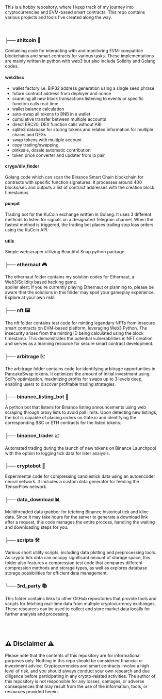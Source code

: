 
This is a hobby repository, where I keep track of my journey into cryptocurrencies and EVM-based smart contracts. This repo contains various projects and tools I've created along the way.
<br><br><br>

### ├── shitcoin 💩

Containing code for interacting with and monitoring EVM-compatible blockchains and smart contracts for various tasks. These implementations are mainly written in python with web3 but also include Solidity and Golang codes.
#### **web3bsc**
* wallet factory i.e. BIP32 address generation using a single seed phrase
* future contract address from deployer and nonce
* scanning all new block transactions listening to events or specific function calls real-time
* wallet balance calculation
* auto-swap all tokens to BNB in a wallet
* cumulative transfer between multiple accounts
* direct ERC20, DEX function calls without ABI
* sqlite3 database for storing tokens and related information for multiple chains and DEXs
* swap tokens with multiple account
* copy trading/swapping
* pinksale, dxsale automatic contribution
* token price converter and updater from lp pair
#### **crygo/div_finder**
Golang code which can scan the Binance Smart Chain blockchain for contracts with specific function signatures. It processes around 400 blocks/sec and outputs a list of contract addresses with the creation block timestamps.
#### **pumpit**
Trading bot for the KuCoin exchange written in Golang. It uses 3 different methods to listen for signals on a designated Telegram channel. When the fastest method is triggered, the trading bot places trailing stop loss orders using the KuCoin API.
#### **utils**
Simple webscraper utilizing Beautiful Soup python package.

### ├── ethernaut 🎮

The ethernaut folder contains my solution codes for Ethernaut, a Web3/Solidity based hacking game.
<br>spoiler alert: If you're currently playing Ethernaut or planning to, please be aware that the solutions in this folder may spoil your gameplay experience. Explore at your own risk!

### ├── nft 🖼️

The nft folder contains test code for minting legendary NFTs from insecure smart contracts on EVM-based platform, leveraging Web3 Python. The insecurity arises from the minting ID being calculated using the block timestamp. This demonstrates the potential vulnerabilities in NFT creation and serves as a learning resource for secure smart contract development.

### ├── arbitrage 💹

The arbitrage folder contains code for identifying arbitrage opportunities in PancakeSwap tokens. It optimizes the amount of initial investment using SciPy optimization, maximizing profits for swaps up to 3 levels deep, enabling users to discover profitable trading strategies.

### ├── binance_listing_bot 🤖

A python bot that listens for Binance listing announcements using web scraping through proxy lists to avoid poll limits. Upon detecting new listings, the bot is capable of placing orders on Gate.io and identifying the corresponding BSC or ETH contracts for the listed tokens.

### ├── binance_trader 📈

Automated trading during the launch of new tokens on Binance Launchpool with the option to logging tick data for later analysis.

### ├── cryptobot 🧪

Experimental code for compressing candlestick data using an autoencoder neural network. It includes a custom data generator for feeding the TensorFlow network.

### ├── data_download 📊

Multithreaded data grabber for fetching Binance historical tick and kline data. Since it may take hours for the server to generate a download link after a request, this code manages the entire process, handling the waiting and downloading steps for you.

### ├── scripts 🛠️

Various short utility scripts, including data plotting and preprocessing tools. As crypto tick data can occupy significant amount of storage space, this folder also features a compression test code that compares different compression methods and storage types, as well as explores database storage possibilities for efficient data management.

### └── 3rd_party 📚

This folder contains links to other GitHub repositories that provide tools and scripts for fetching real-time data from multiple cryptocurrency exchanges. These resources can be used to collect and store market data locally for further analysis and processing.

<br><br>
## ⚠️ Disclaimer  ⚠️
Please note that the contents of this repository are for informational purposes only. Nothing in this repo should be considered financial or investment advice. Cryptocurrencies and smart contracts involve a high level of risk, and you should always conduct your own research and due diligence before participating in any crypto-related activities. The author of this repository is not responsible for any losses, damages, or adverse consequences that may result from the use of the information, tools, or resources provided herein.